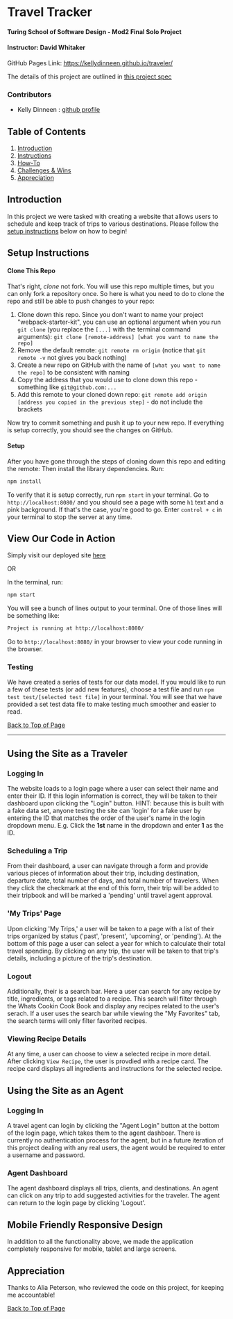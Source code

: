 # Travel Tracker
#### Turing School of Software Design - Mod2 Final Solo Project
#### Instructor: David Whitaker

GitHub Pages Link: https://kellydinneen.github.io/traveler/

The details of this project are outlined in [this project spec](https://frontend.turing.io/projects/travel-tracker.html)

### Contributors
- Kelly Dinneen : [github profile](https://github.com/kellydinneen)


## Table of Contents
1. [Introduction](#introduction)
2. [Instructions](#setup-instructions)
3. [How-To](#using-whats-cookin)
4. [Challenges & Wins](#challenges-&-wins)
5. [Appreciation](#appreciation)

## Introduction
  In this project we were tasked with creating a website that allows users to schedule and keep track of trips to various destinations. Please follow the [setup instructions](#setup-instructions) below on how to begin!

## Setup Instructions

#### Clone This Repo

That's right, _clone_ not fork. You will use this repo multiple times, but you can only fork a repository once. So here is what you need to do to clone the repo and still be able to push changes to your repo:

1. Clone down this repo. Since you don't want to name your project "webpack-starter-kit", you can use an optional argument when you run `git clone` (you replace the `[...]` with the terminal command arguments): `git clone [remote-address] [what you want to name the repo]`
1. Remove the default remote: `git remote rm origin` (notice that `git remote -v` not gives you back nothing)
1. Create a new repo on GitHub with the name of `[what you want to name the repo]` to be consistent with naming
1. Copy the address that you would use to clone down this repo - something like `git@github.com:...`
1. Add this remote to your cloned down repo: `git remote add origin [address you copied in the previous step]` - do not include the brackets

Now try to commit something and push it up to your new repo. If everything is setup correctly, you should see the changes on GitHub.

#### Setup

After you have gone through the steps of cloning down this repo and editing the remote:
Then install the library dependencies. Run:

```bash
npm install
```

To verify that it is setup correctly, run `npm start` in your terminal. Go to `http://localhost:8080/` and you should see a page with some `h1` text and a pink background. If that's the case, you're good to go. Enter `control + c` in your terminal to stop the server at any time.

## View Our Code in Action
Simply visit our deployed site [here](https://kellydinneen.github.io/traveler/)

OR

In the terminal, run:

```bash
npm start
```

You will see a bunch of lines output to your terminal. One of those lines will be something like:

```bash
Project is running at http://localhost:8080/
```

Go to `http://localhost:8080/` in your browser to view your code running in the browser.

### Testing

We have created a series of tests for our data model. If you would like to run a few of these tests (or add new features), choose a test file and run `npm test test/[selected test file]` in your terminal.
You will see that we have provided a set test data file to make testing much smoother and easier to read.

[Back to Top of Page](#table-of-contents)

---

## Using the Site as a Traveler

### Logging In
The website loads to a login page where a user can select their name and enter their ID. If this login information is correct, they will be taken to their dashboard upon clicking the "Login" button. HINT: because this is built with a fake data set, anyone testing the site can 'login' for a fake user by entering the ID that matches the order of the user's name in the login dropdown menu. E.g. Click the **1st** name in the dropdown and enter **1** as the ID.

### Scheduling a Trip
From their dashboard, a user can navigate through a form and provide various pieces of information about their trip, including destination, departure date, total number of days, and total number of travelers. When they click the checkmark at the end of this form, their trip will be added to their tripbook and will be marked a 'pending' until travel agent approval.

### 'My Trips' Page
Upon clicking 'My Trips,' a user will be taken to a page with a list of their trips organized by status ('past', 'present', 'upcoming', or 'pending'). At the bottom of this page a user can select a year for which to calculate their total travel spending. By clicking on any trip, the user will be taken to that trip's details, including a picture of the trip's destination.

### Logout
Additionally, their is a search bar. Here a user can search for any recipe by title, ingredients, or tags related to a recipe. This search will filter through the Whats Cookin Cook Book and display any recipes related to the user's serach. If a user uses the search bar while viewing the "My Favorites" tab, the search terms will only filter favorited recipes.

### Viewing Recipe Details
At any time, a user can choose to view a selected recipe in more detail. After clicking `View Recipe`, the user is provdied with a recipe card. The recipe card displays all ingredients and instructions for the selected recipe.

## Using the Site as an Agent

### Logging In
A travel agent can login by clicking the "Agent Login" button at the bottom of the login page, which takes them to the agent dashboar. There is currently no authentication process for the agent, but in a future iteration of this project dealing with any real users, the agent would be required to enter a username and password. 

### Agent Dashboard
The agent dashboard displays all trips, clients, and destinations. An agent can click on any trip to add suggested activities for the traveler. The agent can return to the login page by clicking 'Logout'.

## Mobile Friendly Responsive Design

In addition to all the functionality above, we made the application completely responsive for mobile, tablet and large screens.

## Appreciation
Thanks to Alia Peterson, who reviewed the code on this project, for keeping me accountable!


[Back to Top of Page](#table-of-contents)


